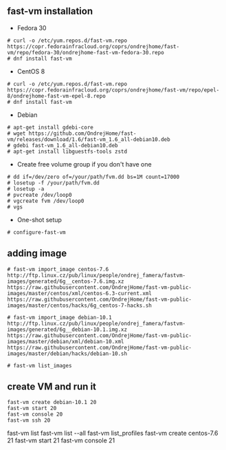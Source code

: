 ## fast-vm installation

- Fedora 30
```shell
# curl -o /etc/yum.repos.d/fast-vm.repo https://copr.fedorainfracloud.org/coprs/ondrejhome/fast-vm/repo/fedora-30/ondrejhome-fast-vm-fedora-30.repo
# dnf install fast-vm
```

- CentOS 8
```shell
# curl -o /etc/yum.repos.d/fast-vm.repo https://copr.fedorainfracloud.org/coprs/ondrejhome/fast-vm/repo/epel-8/ondrejhome-fast-vm-epel-8.repo
# dnf install fast-vm
```

- Debian
```shell
# apt-get install gdebi-core
# wget https://github.com/OndrejHome/fast-vm/releases/download/1.6/fast-vm_1.6_all-debian10.deb
# gdebi fast-vm_1.6_all-debian10.deb
# apt-get install libguestfs-tools zstd
```

- Create free volume group if you don't have one
```shell
# dd if=/dev/zero of=/your/path/fvm.dd bs=1M count=17000
# losetup -f /your/path/fvm.dd
# losetup -a
# pvcreate /dev/loop0
# vgcreate fvm /dev/loop0
# vgs
```

- One-shot setup
```shell
# configure-fast-vm 
```

## adding image
```shell
# fast-vm import_image centos-7.6 http://ftp.linux.cz/pub/linux/people/ondrej_famera/fastvm-images/generated/6g__centos-7.6.img.xz https://raw.githubusercontent.com/OndrejHome/fast-vm-public-images/master/centos/xml/centos-6.3-current.xml https://raw.githubusercontent.com/OndrejHome/fast-vm-public-images/master/centos/hacks/6g_centos-7-hacks.sh

# fast-vm import_image debian-10.1 http://ftp.linux.cz/pub/linux/people/ondrej_famera/fastvm-images/generated/6g__debian-10.1.img.xz https://raw.githubusercontent.com/OndrejHome/fast-vm-public-images/master/debian/xml/debian-10.xml https://raw.githubusercontent.com/OndrejHome/fast-vm-public-images/master/debian/hacks/debian-10.sh

# fast-vm list_images
```

## create VM and run it
```
fast-vm create debian-10.1 20
fast-vm start 20
fast-vm console 20
fast-vm ssh 20
```

fast-vm list
fast-vm list --all
fast-vm list_profiles 
fast-vm create centos-7.6 21
fast-vm start 21
fast-vm console 21
```

